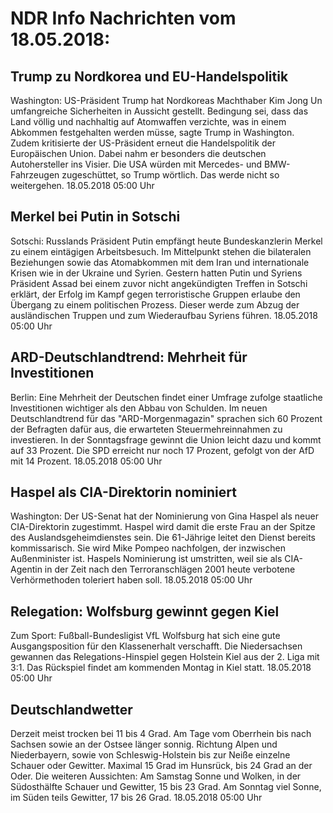 # NDR Info Nachrichten vom 18.05.2018:


## Trump zu Nordkorea und EU-Handelspolitik
Washington: US-Präsident Trump hat Nordkoreas Machthaber Kim Jong Un umfangreiche Sicherheiten in Aussicht gestellt. Bedingung sei, dass das Land völlig und nachhaltig auf Atomwaffen verzichte, was in einem Abkommen festgehalten werden müsse, sagte Trump in Washington. Zudem kritisierte der US-Präsident erneut die Handelspolitik der Europäischen Union. Dabei nahm er besonders die deutschen Autohersteller ins Visier. Die USA würden mit Mercedes- und BMW-Fahrzeugen zugeschüttet, so Trump wörtlich. Das werde nicht so weitergehen. 18.05.2018 05:00 Uhr 

## Merkel bei Putin in Sotschi
Sotschi: Russlands Präsident Putin empfängt heute Bundeskanzlerin Merkel zu einem eintägigen Arbeitsbesuch. Im Mittelpunkt stehen die bilateralen Beziehungen sowie das Atomabkommen mit dem Iran und internationale Krisen wie in der Ukraine und Syrien. Gestern hatten Putin und Syriens Präsident Assad bei einem zuvor nicht angekündigten Treffen in Sotschi erklärt, der Erfolg im Kampf gegen terroristische Gruppen erlaube den Übergang zu einem politischen Prozess. Dieser werde zum Abzug der ausländischen Truppen und zum Wiederaufbau Syriens führen. 18.05.2018 05:00 Uhr 

## ARD-Deutschlandtrend: Mehrheit für Investitionen
Berlin: Eine Mehrheit der Deutschen findet einer Umfrage zufolge staatliche Investitionen wichtiger als den Abbau von Schulden. Im neuen Deutschlandtrend für das "ARD-Morgenmagazin" sprachen sich 60 Prozent der Befragten dafür aus, die erwarteten Steuermehreinnahmen zu investieren. In der Sonntagsfrage gewinnt die Union leicht dazu und kommt auf 33 Prozent. Die SPD erreicht nur noch 17 Prozent, gefolgt von der AfD mit 14 Prozent. 18.05.2018 05:00 Uhr 

## Haspel als CIA-Direktorin nominiert
Washington: Der US-Senat hat der Nominierung von Gina Haspel als neuer CIA-Direktorin zugestimmt. Haspel wird damit die erste Frau an der Spitze des Auslandsgeheimdienstes sein. Die 61-Jährige leitet den Dienst bereits kommissarisch. Sie wird Mike Pompeo nachfolgen, der inzwischen Außenminister ist. Haspels Nominierung ist umstritten, weil sie als CIA-Agentin in der Zeit nach den Terroranschlägen 2001 heute verbotene Verhörmethoden toleriert haben soll. 18.05.2018 05:00 Uhr 

## Relegation: Wolfsburg gewinnt gegen Kiel
Zum Sport: Fußball-Bundesligist VfL Wolfsburg hat sich eine gute Ausgangsposition für den Klassenerhalt verschafft. Die Niedersachsen gewannen das Relegations-Hinspiel gegen Holstein Kiel aus der 2. Liga mit 3:1. Das Rückspiel findet am kommenden Montag in Kiel statt. 18.05.2018 05:00 Uhr 

## Deutschlandwetter
Derzeit meist trocken bei 11 bis 4 Grad. Am Tage vom Oberrhein bis nach Sachsen sowie an der Ostsee länger sonnig. Richtung Alpen und Niederbayern, sowie von Schleswig-Holstein bis zur Neiße einzelne Schauer oder Gewitter. Maximal 15 Grad im Hunsrück, bis 24 Grad an der Oder. Die weiteren Aussichten: Am Samstag Sonne und Wolken, in der Südosthälfte Schauer und Gewitter, 15 bis 23 Grad. Am Sonntag viel Sonne, im Süden teils Gewitter, 17 bis 26 Grad. 18.05.2018 05:00 Uhr 

